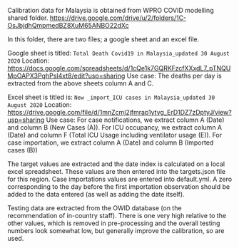 Calibration data for Malaysia is obtained from WPRO COVID modelling shared folder.
https://drive.google.com/drive/u/2/folders/1C-OsJbjdhQmpmedBZ8XuM65ANBO22dXc

In this folder, there are two files; a google sheet and an excel file.

Google sheet is titled: `Total Death Covid19 in Malaysia_updated 30 August 2020`
Location:	https://docs.google.com/spreadsheets/d/1cQe1k7GQRKFzcfXXxdL7_pTNQUMpOAPX3PqhPsI4xt8/edit?usp=sharing
Use case:	The deaths per day is extracted from the above sheets column A and C.

Excel sheet is titled is: `New _import_ICU cases in Malaysia_updated 30 August 2020`
Location:	https://drive.google.com/file/d/1mnZcmj2jfmrap1ytyg_ErD1DZ7zDptyJ/view?usp=sharing
Use case:	For case notifications, we extract column A (Date) and column B (New Cases (A)).
			For ICU occupancy, we extract column A (Date) and column F (Total ICU Usage including ventilator usage (E)).
			For case importation, we extract column A (Date) and column B (Imported cases (B))
			
The target values are extracted and the date index is calculated on a local excel spreadsheet. 
These values are then entered into the targets.json file for this region.
Case importations values are entered into default.yml. A zero corresponding to the day before the first importation
observation should be added to the data entered (as well as adding the date itself). 

Testing data are extracted from the OWID database (on the recommendation of in-country staff).
There is one very high relative to the other values, which is removed in pre-processing and the overall
testing numbers look somewhat low, but generally improve the calibration, so are used.
